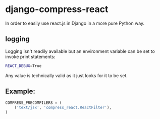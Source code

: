django-compress-react
=====================

In order to easily use react.js in Django in a more pure Python way.


logging
-------

Logging isn't readily available but an environment variable can be set to invoke print statements:

```bash
REACT_DEBUG=True
```

Any value is technically valid as it just looks for it to be set.


Example:
--------

```python
COMPRESS_PRECOMPILERS = (
    ('text/jsx', 'compress_react.ReactFilter'),
)
```